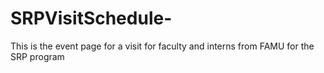 # SRPVisitSchedule-
This is the event page for a visit for faculty and interns from FAMU for the SRP program 
